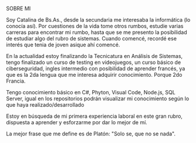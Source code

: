 SOBRE MI

Soy Catalina de Bs.As., desde la secundaria me interesaba la informática (lo conocía así).
Por cuestiones de la vida tome otros rumbos, estudie varias carreras para encontrar mi rumbo, hasta que se me presento la posibilidad de estudiar algo del rubro de sistemas. Cuando comencé, recordé ese interés que tenia de joven asique ahí comencé. 

En la actualidad estoy finalizando la Tecnicatura en Análisis de Sistemas, tengo finalizado un curso de testing en videojuegos, un curso básico de ciberseguridad, ingles intermedio con posibilidad de aprender francés, ya que es la 2da lengua que me interesa adquirir conocimiento. Porque 2do Francia.

Tengo conocimiento básico en C#, Phyton, Visual Code, Node.js, SQL Server, igual en los repositorios podrán visualizar mi conocimiento según lo que haya realizado/desarrollado

Estoy en búsqueda de mi primera experiencia laboral en este gran rubro, dispuesta a aprender y esforzarme por dar lo mejor de mí.

La mejor frase que me define es de Platón: "Solo se, que no se nada".
